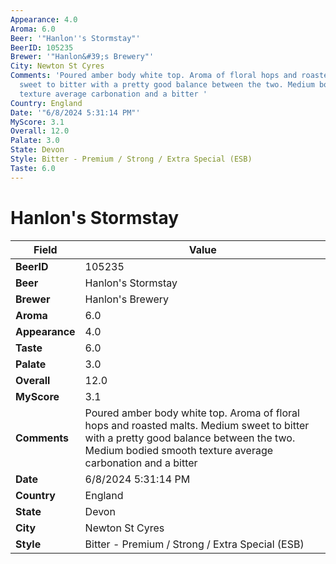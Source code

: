 ```yaml
---
Appearance: 4.0
Aroma: 6.0
Beer: '"Hanlon''s Stormstay"'
BeerID: 105235
Brewer: '"Hanlon&#39;s Brewery"'
City: Newton St Cyres
Comments: 'Poured amber body white top. Aroma of floral hops and roasted malts.  Medium
  sweet to bitter with a pretty good balance between the two. Medium bodied smooth
  texture average carbonation and a bitter '
Country: England
Date: '"6/8/2024 5:31:14 PM"'
MyScore: 3.1
Overall: 12.0
Palate: 3.0
State: Devon
Style: Bitter - Premium / Strong / Extra Special (ESB)
Taste: 6.0
---
```


# Hanlon's Stormstay

| Field         | Value |
|---------------|-------|
| **BeerID** | 105235 |
| **Beer** | Hanlon's Stormstay |
| **Brewer** | Hanlon&#39;s Brewery |
| **Aroma** | 6.0 |
| **Appearance** | 4.0 |
| **Taste** | 6.0 |
| **Palate** | 3.0 |
| **Overall** | 12.0 |
| **MyScore** | 3.1 |
| **Comments** | Poured amber body white top. Aroma of floral hops and roasted malts.  Medium sweet to bitter with a pretty good balance between the two. Medium bodied smooth texture average carbonation and a bitter  |
| **Date** | 6/8/2024 5:31:14 PM |
| **Country** | England |
| **State** | Devon |
| **City** | Newton St Cyres |
| **Style** | Bitter - Premium / Strong / Extra Special (ESB) |
